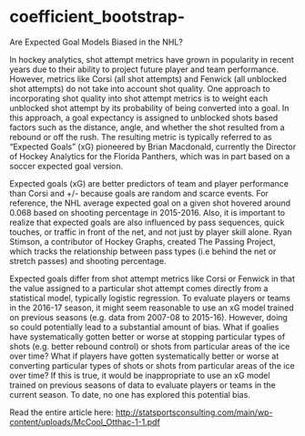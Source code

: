# coefficient_bootstrap-
Are Expected Goal Models Biased in the NHL? 

In hockey analytics, shot attempt metrics have grown in popularity in recent years due to their ability to
project future player and team performance. However, metrics like Corsi (all shot attempts) and Fenwick
(all unblocked shot attempts) do not take into account shot quality. One approach to incorporating shot
quality into shot attempt metrics is to weight each unblocked shot attempt by its probability of being
converted into a goal. In this approach, a goal expectancy is assigned to unblocked shots based factors
such as the distance, angle, and whether the shot resulted from a rebound or off the rush. The resulting
metric is typically referred to as “Expected Goals” (xG) pioneered by Brian Macdonald, currently the
Director of Hockey Analytics for the Florida Panthers, which was in part based on a soccer expected goal
version.

Expected goals (xG) are better predictors of team and player performance than Corsi and +/- because
goals are random and scarce events. For reference, the NHL average expected goal on a given shot
hovered around 0.068 based on shooting percentage in 2015-2016. Also, it is important to realize that
expected goals are also influenced by pass sequences, quick touches, or traffic in front of the net, and not
just by player skill alone. Ryan Stimson, a contributor of Hockey Graphs, created The Passing Project,
which tracks the relationship between pass types (i.e behind the net or stretch passes) and shooting
percentage.

Expected goals differ from shot attempt metrics like Corsi or Fenwick in that the value assigned to a
particular shot attempt comes directly from a statistical model, typically logistic regression. To evaluate
players or teams in the 2016-17 season, it might seem reasonable to use an xG model trained on
previous seasons (e.g. data from 2007-08 to 2015-16). However, doing so could potentially lead to a
substantial amount of bias. What if goalies have systematically gotten better or worse at stopping
particular types of shots (e.g. better rebound control) or shots from particular areas of the ice over
time? What if players have gotten systematically better or worse at converting particular types of shots or
shots from particular areas of the ice over time? If this is true, it would be inappropriate to use an xG
model trained on previous seasons of data to evaluate players or teams in the current season. To date,
no one has explored this potential bias.

Read the entire article here: http://statsportsconsulting.com/main/wp-content/uploads/McCool_Otthac-1-1.pdf
